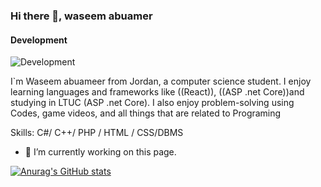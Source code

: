 ### Hi there 👋, waseem abuamer
#### Development
![Development](https://arturssmirnovs.github.io/github-profile-readme-generator/images/banner.png)

I`m Waseem abuameer from Jordan, a computer science student. I enjoy learning languages and frameworks like ((React)), ((ASP .net Core))and studying in LTUC (ASP .net Core). I also enjoy problem-solving using Codes, game videos, and all things that are related to Programing

Skills: C#/ C++/ PHP / HTML / CSS/DBMS

- 🔭 I’m currently working on this page. 





[![Anurag's GitHub stats](https://github-readme-stats.vercel.app/api?username=waseem0abuameer)](https://github.com/anuraghazra/github-readme-stats)



